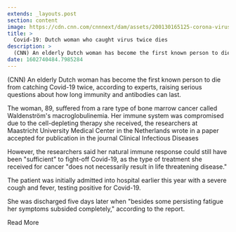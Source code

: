 ```yaml
--- 
extends: _layouts.post 
section: content 
image: https://cdn.cnn.com/cnnnext/dam/assets/200130165125-corona-virus-cdc-image-super-tease.jpg 
title: > 
  Covid-19: Dutch woman who caught virus twice dies 
description: > 
  (CNN) An elderly Dutch woman has become the first known person to die from catching Covid-19 twice, according to experts, raising serious questions about how long immunity and antibodies can last.The woman, 89, suffered from a rare type of bone marrow cancer called Waldenström's macroglobulinemia.Her immune system was compromised due to the cell-depleting therapy she received, the researchers at Maastricht University Medical Center in the Netherlands wrote in a paper accepted for publication in the journal Clinical Infectious DiseasesHowever, the researchers said her natural immune response could still have been "sufficient" to fight-off Covid-19, as the type of treatment she received for cancer "does not necessarily result in life threatening disease."The patient was initially admitted into hospital earlier this year with a severe cough and fever, testing positive for Covid-19.She was discharged five days later when "besides some persisting fatigue her symptoms subsided completely," according to the report. 
date: 1602740484.7985284 
--- 
```

(CNN) An elderly Dutch woman has become the first known person to die from catching Covid-19 twice, according to experts, raising serious questions about how long immunity and antibodies can last.

The woman, 89, suffered from a rare type of bone marrow cancer called Waldenström's macroglobulinemia. Her immune system was compromised due to the cell-depleting therapy she received, the researchers at Maastricht University Medical Center in the Netherlands wrote in a paper accepted for publication in the journal Clinical Infectious Diseases

However, the researchers said her natural immune response could still have been "sufficient" to fight-off Covid-19, as the type of treatment she received for cancer "does not necessarily result in life threatening disease."

The patient was initially admitted into hospital earlier this year with a severe cough and fever, testing positive for Covid-19.

She was discharged five days later when "besides some persisting fatigue her symptoms subsided completely," according to the report.

Read More